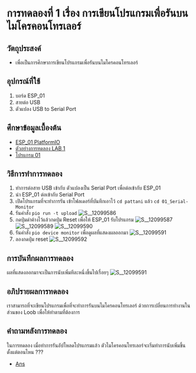 # การทดลองที่ 1 เรื่อง การเขียนโปรแกรมเพื่อรันบนไมโครคอนโทรเลอร์  
## วัตถุประสงค์
  * เพื่อเป็นการศึกษาการเขียนโปรแกรมเพื่อรันบนไมโครคอนโทรเลอร์ 
## อุปกรณ์ที่ใช้ 
  1. บอร์ด ESP_01
  2. สายต่อ USB
  3. ตัวแปลง USB to Serial Port 
## ศึกษาข้อมูลเบื้องต้น
  * [ESP_01 PlatformIO](https://docs.platformio.org/en/latest/boards/espressif8266/esp01.html)
  * [ตัวอย่างการทดลอง LAB 1](https://youtu.be/NLIUsWLEpmg)
  * [โปรแกรม 01](https://github.com/bundit-srihin/lab63b/blob/main/examples/01_Serial-Monitor/src/main.cpp)
## วิธีการทำการทดลอง
  1. ทำการต่อสาย USB เข้ากับ ตัวแปลงเป็น Serial Port เพื่อต่อเข้ากับ ESP_01
  2. นำ ESP_01 ต่อเข้ากับ Serial Port
  3. เปิดโปรแกรมที่จะทำการรัน เข้าโฟลเดอร์ที่บันทึกเอาไว้ `cd pattani` แล้ว `cd 01_Serial-Monitor`
  4. รันคำสั่ง `pio run -t upload`
![S__12099586](https://user-images.githubusercontent.com/80879119/111986735-ea4cc680-8b40-11eb-9dc6-f2c1305fb99d.jpg)
  5. กดปุ่มดำค้างไว้แล้วกดปุ่ม Reset เพื่อให้ ESP_01 รับโปรแกรม
![S__12099587](https://user-images.githubusercontent.com/80879119/111986917-1d8f5580-8b41-11eb-9dfd-e45c8231655b.jpg)
![S__12099589](https://user-images.githubusercontent.com/80879119/111986993-33047f80-8b41-11eb-8c5e-20dc960a7a94.jpg)
![S__12099590](https://user-images.githubusercontent.com/80879119/111987051-49aad680-8b41-11eb-90ca-0d115a67b470.jpg)
  6. รันคำสั่ง `pio device monitor` เพื่อดูผลที่แสดงผลออกมา
![S__12099591](https://user-images.githubusercontent.com/80879119/111987056-4c0d3080-8b41-11eb-8ec6-9034a8aa9d0c.jpg)
  7. ลองกดปุ่ม reset 
![S__12099592](https://user-images.githubusercontent.com/80879119/111987194-765eee00-8b41-11eb-94e5-9c4d28c313c5.jpg)
## การบันทึกผลการทดลอง 
 ผลที่แสดงออกมาจะเป็นการนับเพิ่มทีละหนึ่งขึ้นไปเรื่อยๆ
![S__12099591](https://user-images.githubusercontent.com/80879119/111987056-4c0d3080-8b41-11eb-8ec6-9034a8aa9d0c.jpg)
## อภิปรายผลการทดลอง 
 เราสามารถที่จะเขียนโปรแกรมเพื่อที่จะทำการรันบนไมโครคอนโทรเลอร์ ด้วยการเปลี่ยนการทำงานในส่วนของ Loob เพื่อให้ทำตามที่ต้องการ
## คำถามหลังการทดลอง 
  ในการทดลอง เมื่อทำการรันอัปโหลดโปรแกรมแล้ว ตัวไมโครคอนโทรเลอร์จะเริ่มทำการนับเพิ่มขึ้นตั้งแต่ตอนไหน ???
  * [Ans](https://github.com/bundit-srihin/lab63b/blob/main/Ans_lab.md)
